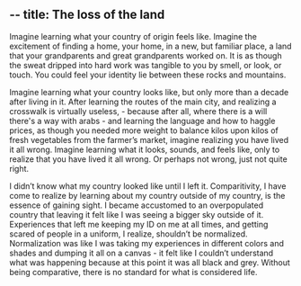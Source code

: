 --
title: The loss of the land
--

<p>Imagine learning what your country of origin feels like. Imagine the excitement of finding a home, your home, in a new, but familiar place, a land that your grandparents and great grandparents worked on. It is as though the sweat dripped into hard work was tangible to you by smell, or look, or touch. You could feel your identity lie between these rocks and mountains. </p>
<p>Imagine learning what your country looks like, but only more than a decade after living in it. After learning the routes of the main city, and realizing a crosswalk is virtually useless, - because after all, where there is a will there's a way with arabs - and learning the language and how to haggle prices, as though you needed more weight to balance kilos upon kilos of fresh vegetables from the farmer’s market, imagine realizing you have lived it all wrong. Imagine learning what it looks, sounds, and feels like, only to realize that you have lived it all wrong. Or perhaps not wrong, just not quite right. </p>
<p>I didn’t know what my country looked like until I left it. Comparitivity, I have come to realize by learning about my country outside of my country, is the essence of gaining sight. I became accustomed to an overpopulated country that leaving it felt like I was seeing a bigger sky outside of it. Experiences that left me keeping my ID on me at all times, and getting scared of people in a uniform, I realize, shouldn’t be normalized. Normalization was like I was taking my experiences in different colors and shades and dumping it all on a canvas - it felt like I couldn’t understand what was happening because at this point it was all black and grey. Without being comparative, there is no standard for what is considered life. </p>

